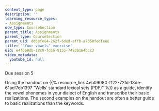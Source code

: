 ```yaml
---
content_type: page
description: ''
learning_resource_types:
- Assignments
ocw_type: CourseSection
parent_title: Assignments
parent_type: CourseSection
parent_uid: dd6efe84-262f-6ded-affb-a7350fedfee8
title: '"Your vowels" exercise'
uid: e4f669db-18c9-fda6-9155-7493b164bcc3
video_metadata:
  youtube_id: null
---
```


Due session 5

Using the handout on {{% resource_link 4eb09080-f122-72fd-13de-61acf7eb1397 "Wells’ standard lexical sets (PDF)" %}} as a guide, identify the vowel phonemes in your dialect of English and transcribe their basic realizations. The second examples on the handout are often a better guide to basic realizations than the keywords.